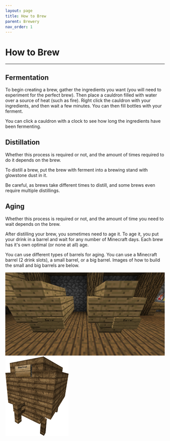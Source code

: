 ```yaml
---
layout: page
title: How to Brew
parent: Brewery
nav_order: 1
---
```


# **How to Brew**
---

## **Fermentation**
To begin creating a brew, gather the ingredients you want (you will need to experiment for the perfect brew). Then place a cauldron filled with water over a source of heat (such as fire). Right click the cauldron with your ingredients, and then wait a few minutes. You can then fill bottles with your ferment.  

You can click a cauldron with a clock to see how long the ingredients have been fermenting.  

## **Distillation**
Whether this process is required or not, and the amount of times required to do it depends on the brew.  

To distill a brew, put the brew with ferment into a brewing stand with glowstone dust in it.  

Be careful, as brews take different times to distill, and some brews even require multiple distillings.  

## **Aging**
Whether this process is required or not, and the amount of time you need to wait depends on the brew.  

After distilling your brew, you sometimes need to age it. To age it, you put your drink in a barrel and wait for any number of Minecraft days. Each brew has it's own optimal (or none at all) age.  

You can use different types of barrels for aging. You can use a Minecraft barrel (2 drink slots), a small barrel, or a big barrel. Images of how to build the small and big barrels are below.  

![Small barrel](../images/small_barrel.png)
![Big barrel](../images/big_barrel.png)
